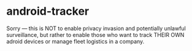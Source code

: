 # android-tracker
Sorry — this is NOT to enable privacy invasion and potentially unlawful surveillance, but rather to enable those who want to track THEIR OWN adroid devices or manage fleet logistics in a company.
